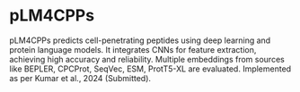 # pLM4CPPs
pLM4CPPs predicts cell-penetrating peptides using deep learning and protein language models. It integrates CNNs for feature extraction, achieving high accuracy and reliability. Multiple embeddings from sources like BEPLER, CPCProt, SeqVec, ESM, ProtT5-XL are evaluated. Implemented as per Kumar et al., 2024 (Submitted).
